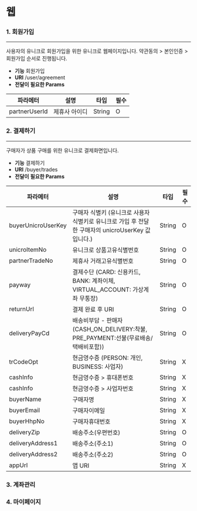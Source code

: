 # 웹

### 1. 회원가입

***
사용자의 유니크로 회원가입을 위한 유니크로 웹페이지입니다.
약관동의 > 본인인증 > 회원가입 순서로 진행됩니다.

* **기능** 회원가입
* **URI** /user/agreement
* **전달이 필요한 Params**

| 파라메터           | 설명          | 타입    | 필수 |
| ----------------- | ------------ | ------ | -- |
| partnerUserId     | 제휴사 아이디  | String | O  |

### 2. 결제하기

***

구매자가 상품 구매를 위한 유니크로 결제화면입니다.

* **기능** 결제하기
* **URI** /buyer/trades
* **전달이 필요한 Params**

| 파라메터               | 설명                                                               | 타입     | 필수 |
| ------------------ | ---------------------------------------------------------------- | ------ | -- |
| buyerUnicroUserKey | 구매자 식별키 (유니크로 사용자 식별키로 유니크로 가입 후 전달한 구매자의 unicroUserKey 값입니다.)   | String | O  |
| unicroItemNo       | 유니크로 상품고유식별번호                                                     | String | O  |
| partnerTradeNo     | 제휴사 거래고유식별번호                                                     | String | O  |
| payway             | 결제수단 (CARD: 신용카드, BANK: 계좌이체, VIRTUAL_ACCOUNT: 가상계좌 무통장)        | String | O  |
| returnUrl          | 결제 완료 후 URI                                                      | String | O  |
| deliveryPayCd      | 배송비부담 - 판매자 (CASH_ON_DELIVERY:착불, PRE_PAYMENT:선불(무료배송/택배비포함)) | String | O  |
| trCodeOpt          | 현금영수증 (PERSON: 개인, BUSINESS: 사업자)                                | String | X  |
| cashInfo           | 현금영수증 > 휴대폰번호                                                     | String | X  |
| cashInfo           | 현금영수증 > 사업자번호                                                    | String | X  |
| buyerName          | 구매자명                                                             | String | X  |
| buyerEmail         | 구매자이메일                                                           | String | X  |
| buyerHhpNo         | 구매자휴대번호                                                          | String | X  |
| deliveryZip        | 배송주소(우편번호)                                                       | String | O  |
| deliveryAddress1   | 배송주소(주소1)                                                        | String | O  |
| deliveryAddress2   | 배송주소(주소2)                                                        | String | O  |
| appUrl             | 앱 URI                                                            | String | X  |

### 3. 계좌관리
### 4. 마이페이지